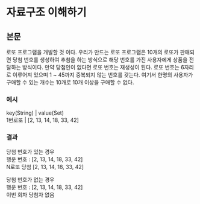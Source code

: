 # 자료구조 이해하기

## 본문
로또 프로그램을 개발할 것 이다.
우리가 만드는 로또 프로그램은 10개의 로또가 판매되면 당첨 번호를 생성하여
추첨을 하는 방식으로 해당 번호를 가진 사용자에게 상품을 전달하는 방식이다.
만약 당첨인이 없다면 로또 번호는 재생성이 된다.
로또 번호는 6자리로 이루어져 있으며 1 ~ 45까지 중복되지 않는 번호를 갖는다.
여기서 한명의 사용자가 구매할 수 있는 개수는 10개로 10개 이상을 구매할 수 없다.

### 예시
key(String) |  value(Set) <br>
1번로또     |   [2, 13, 14, 18, 33, 42]

### 결과
당첨 번호가 있는 경우 <br>
행운 번호 : [2, 13, 14, 18, 33, 42]<br>
N로또 당첨  [2, 13, 14, 18, 33, 42]

당첨 번호가 없는 경우 <br>
행운 번호 : [2, 13, 14, 18, 33, 42]<br>
이번 회차 당첨자 없음
